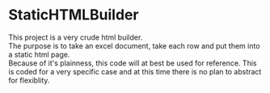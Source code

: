 # StaticHTMLBuilder
This project is a very crude html builder. </br>
The purpose is to take an excel document, take each row and put them into a static html page. </br>
Because of it's plainness, this code will at best be used for reference. This is coded for a very specific case and at this time there is no plan to abstract for flexiblity.
